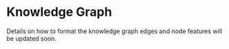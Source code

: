 # Knowledge Graph

Details on how to format the knowledge graph edges and node features will be updated soon.
